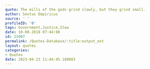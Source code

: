 ```yaml
---
quote: The mills of the gods grind slowly, but they grind small.
author: Sextus Empiricus
source: ' '
profileID: '0'
tags: Government,Justice,Slow
date: 10-08-2018 07:44:08
id: 21007
permalink: /Quotes-Database/:title:output_ext
layout: quotes
categories:
- Quotes
date: 2023-04-23 11:44:45.180083
---
```

